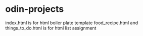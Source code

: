 # odin-projects
index.html is for html boiler plate template
food_recipe.html and things_to_do.html is for html list assignment
